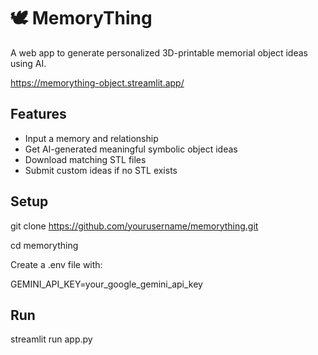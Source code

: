 # 🕊️ MemoryThing

A web app to generate personalized 3D-printable memorial object ideas using AI.

https://memorything-object.streamlit.app/
## Features

- Input a memory and relationship
- Get AI-generated meaningful symbolic object ideas
- Download matching STL files
- Submit custom ideas if no STL exists

## Setup

git clone https://github.com/yourusername/memorything.git

cd memorything

Create a .env file with:

GEMINI_API_KEY=your_google_gemini_api_key

## Run
streamlit run app.py
